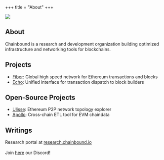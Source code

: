 +++
title = "About"
+++

![](/logo.svg)

## About
Chainbound is a research and development organization building optimized infrastructure and networking tools for blockchains.

## Projects
* [Fiber](https://fiber.chainbound.io/): Global high speed network for Ethereum transactions and blocks
* [Echo](https://echo.chainbound.io/): Unified interface for transaction dispatch to block builders

## Open-Source Projects
* [Ulisse](https://chainbound.grafana.net/public-dashboards/b39ed764b36548a2a74024eab3de2fe3): Ethereum P2P network topology explorer
* [Apollo](https://chainbound.github.io/apollo-docs/): Cross-chain ETL tool for EVM chaindata

## Writings
Research portal at [research.chainbound.io](https://research.chainbound.io/)\
\
Join [here](https://discord.gg/Q8xAsuCVrT) our Discord!

